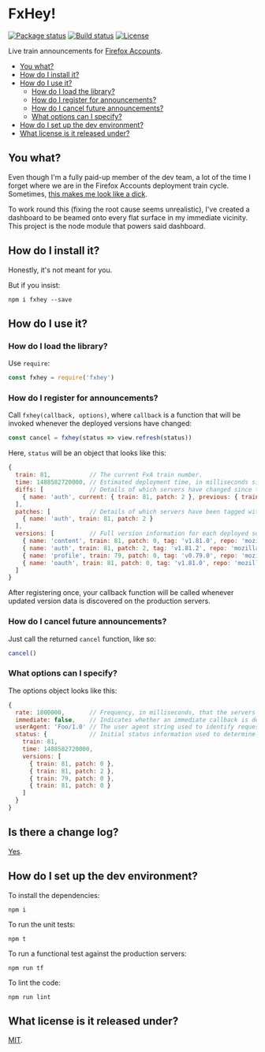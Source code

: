 # FxHey!

[![Package status](https://img.shields.io/npm/v/fxhey.svg?style=flat-square)](https://www.npmjs.com/package/fxhey)
[![Build status](https://img.shields.io/travis/philbooth/FxHey.svg?style=flat-square)](https://travis-ci.org/philbooth/FxHey)
[![License](https://img.shields.io/github/license/philbooth/fxhey.svg?style=flat-square)](https://opensource.org/licenses/MIT)

Live train announcements for [Firefox Accounts](https://accounts.firefox.com/).

* [You what?](#you-what)
* [How do I install it?](#how-do-i-install-it)
* [How do I use it?](#how-do-i-use-it)
  * [How do I load the library?](#how-do-i-load-the-library)
  * [How do I register for announcements?](#how-do-i-register-for-announcements)
  * [How do I cancel future announcements?](how-do-i-cancel-future-announcements)
  * [What options can I specify?](#what-options-can-i-specify)
* [How do I set up the dev environment?](#how-do-i-set-up-the-dev-environment)
* [What license is it released under?](#what-license-is-it-released-under)

## You what?

Even though I'm
a fully paid-up member
of the dev team,
a lot of the time
I forget where we are
in the Firefox Accounts
deployment train cycle.
Sometimes,
[this makes me look like a dick](https://github.com/mozilla/fxa-activity-metrics/issues/57#issuecomment-283642668).

To work round this
(fixing the root cause
seems unrealistic),
I've created a dashboard
to be beamed onto every flat surface
in my immediate vicinity.
This project is the node module
that powers said dashboard.

## How do I install it?

Honestly,
it's not meant for you.

But if you insist:

```
npm i fxhey --save
```

## How do I use it?

### How do I load the library?

Use `require`:

```js
const fxhey = require('fxhey')
```

### How do I register for announcements?

Call `fxhey(callback, options)`,
where `callback` is a function
that will be invoked whenever
the deployed versions have changed:

```js
const cancel = fxhey(status => view.refresh(status))
```

Here,
`status` will be an object
that looks like this:

```js
{
  train: 81,           // The current FxA train number.
  time: 1488582720000, // Estimated deployment time, in milliseconds since the epoch, UTC.
  diffs: [             // Details of which servers have changed since the last announcement.
    { name: 'auth', current: { train: 81, patch: 2 }, previous: { train: 81, patch: 1 } }
  ],
  patches: [           // Details of which servers have been tagged with a patch level.
    { name: 'auth', train: 81, patch: 2 }
  ],
  versions: [          // Full version information for each deployed server.
    { name: 'content', train: 81, patch: 0, tag: 'v1.81.0', repo: 'mozilla/fxa-content-server' },
    { name: 'auth', train: 81, patch: 2, tag: 'v1.81.2', repo: 'mozilla/fxa-auth-server-private' },
    { name: 'profile', train: 79, patch: 0, tag: 'v0.79.0', repo: 'mozilla/fxa-profile-server' },
    { name: 'oauth', train: 81, patch: 0, tag: 'v1.81.0', repo: 'mozilla/fxa-oauth-server' }
  ]
}
```

After registering once,
your callback function will be called
whenever updated version data
is discovered
on the production servers.

### How do I cancel future announcements?

Just call the returned `cancel` function, like so:

```js
cancel()
```

### What options can I specify?

The options object looks like this:

```js
{
  rate: 1800000,       // Frequency, in milliseconds, that the servers will be checked. Defaults to 1 hour.
  immediate: false,    // Indicates whether an immediate callback is desired. Defaults to `true`.
  userAgent: 'Foo/1.0' // The user agent string used to identify requests to the server.
  status: {            // Initial status information used to determine whether the data has changed.
    train: 81,
    time: 1488582720000,
    versions: [
	  { train: 81, patch: 0 },
	  { train: 81, patch: 2 },
	  { train: 79, patch: 0 },
	  { train: 81, patch: 0 }
    ]
  }
}
```

## Is there a change log?

[Yes](CHANGELOG.md).

## How do I set up the dev environment?

To install the dependencies:

```
npm i
```

To run the unit tests:

```
npm t
```

To run a functional test against the production servers:

```
npm run tf
```

To lint the code:

```
npm run lint
```

## What license is it released under?

[MIT](LICENSE).

